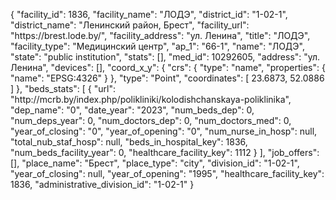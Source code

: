 {
    "facility_id": 1836,
    "facility_name": "ЛОДЭ",
    "district_id": "1-02-1",
    "district_name": "Ленинский район, Брест",
    "facility_url": "https:\/\/brest.lode.by\/",
    "facility_address": "ул. Ленина",
    "title": "ЛОДЭ",
    "facility_type": "Медицинский центр",
    "ap_1": "66-1",
    "name": "ЛОДЭ",
    "state": "public institution",
    "stats": [],
    "med_id": 10292605,
    "address": "ул. Ленина",
    "devices": [],
    "coord_x_y": {
        "crs": {
            "type": "name",
            "properties": {
                "name": "EPSG:4326"
            }
        },
        "type": "Point",
        "coordinates": [
            23.6873,
            52.0886
        ]
    },
    "beds_stats": [
        {
            "url": "http:\/\/mcrb.by\/index.php\/polikliniki\/kolodishchanskaya-poliklinika",
            "dep_name": "0",
            "date_year": "2023",
            "num_beds_dep": 0,
            "num_deps_year": 0,
            "num_doctors_dep": 0,
            "num_doctors_med": 0,
            "year_of_closing": "0",
            "year_of_opening": "0",
            "num_nurse_in_hosp": null,
            "total_nub_staf_hosp": null,
            "beds_in_hospital_key": 1836,
            "num_beds_facility_year": 0,
            "healthcare_facility_key": 1112
        }
    ],
    "job_offers": [],
    "place_name": "Брест",
    "place_type": "city",
    "division_id": "1-02-1",
    "year_of_closing": null,
    "year_of_opening": "1995",
    "healthcare_facility_key": 1836,
    "administrative_division_id": "1-02-1"
}